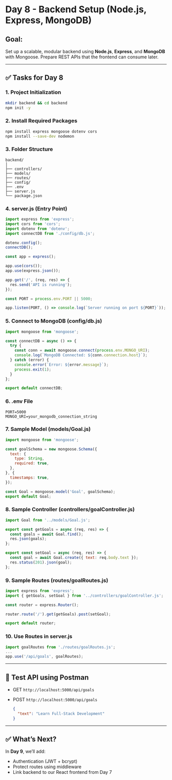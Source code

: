 # Day 8 - Backend Setup (Node.js, Express, MongoDB)

## Goal:

Set up a scalable, modular backend using **Node.js**, **Express**, and **MongoDB** with Mongoose. Prepare REST APIs that the frontend can consume later.

---

## ✅ Tasks for Day 8

### 1. **Project Initialization**

```bash
mkdir backend && cd backend
npm init -y
```

### 2. **Install Required Packages**

```bash
npm install express mongoose dotenv cors
npm install --save-dev nodemon
```

### 3. **Folder Structure**

```
backend/
│
├── controllers/
├── models/
├── routes/
├── config/
├── .env
├── server.js
└── package.json
```

### 4. **server.js (Entry Point)**

```js
import express from 'express';
import cors from 'cors';
import dotenv from 'dotenv';
import connectDB from './config/db.js';

dotenv.config();
connectDB();

const app = express();

app.use(cors());
app.use(express.json());

app.get('/', (req, res) => {
  res.send('API is running');
});

const PORT = process.env.PORT || 5000;

app.listen(PORT, () => console.log(`Server running on port ${PORT}`));
```

### 5. **Connect to MongoDB (config/db.js)**

```js
import mongoose from 'mongoose';

const connectDB = async () => {
  try {
    const conn = await mongoose.connect(process.env.MONGO_URI);
    console.log(`MongoDB Connected: ${conn.connection.host}`);
  } catch (error) {
    console.error(`Error: ${error.message}`);
    process.exit(1);
  }
};

export default connectDB;
```

### 6. **.env File**

```
PORT=5000
MONGO_URI=your_mongodb_connection_string
```

### 7. **Sample Model (models/Goal.js)**

```js
import mongoose from 'mongoose';

const goalSchema = new mongoose.Schema({
  text: {
    type: String,
    required: true,
  },
}, {
  timestamps: true,
});

const Goal = mongoose.model('Goal', goalSchema);
export default Goal;
```

### 8. **Sample Controller (controllers/goalController.js)**

```js
import Goal from '../models/Goal.js';

export const getGoals = async (req, res) => {
  const goals = await Goal.find();
  res.json(goals);
};

export const setGoal = async (req, res) => {
  const goal = await Goal.create({ text: req.body.text });
  res.status(201).json(goal);
};
```

### 9. **Sample Routes (routes/goalRoutes.js)**

```js
import express from 'express';
import { getGoals, setGoal } from '../controllers/goalController.js';

const router = express.Router();

router.route('/').get(getGoals).post(setGoal);

export default router;
```

### 10. **Use Routes in server.js**

```js
import goalRoutes from './routes/goalRoutes.js';
...
app.use('/api/goals', goalRoutes);
```

---

## 🧪 Test API using Postman

* GET `http://localhost:5000/api/goals`
* POST `http://localhost:5000/api/goals`

  ```json
  {
    "text": "Learn Full-Stack Development"
  }
  ```

---

## ✅ What’s Next?

In **Day 9**, we’ll add:

* Authentication (JWT + bcrypt)
* Protect routes using middleware
* Link backend to our React frontend from Day 7
